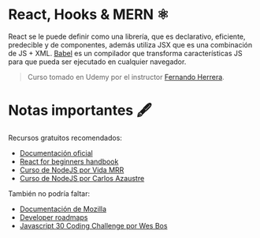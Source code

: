 # React, Hooks & MERN :atom_symbol:

React se le puede definir como una librería, que es declarativo, eficiente, predecible y de componentes, además utiliza JSX que es una combinación de JS + XML. [Babel](https://babeljs.io/) es un compilador que transforma características JS para que pueda ser ejecutado en cualquier navegador. 

> Curso tomado en Udemy por el instructor [Fernando Herrera](https://www.udemy.com/course/react-cero-experto/).

# Notas importantes :fountain_pen:
Recursos gratuitos recomendados:
- [Documentación oficial](https://reactjs.org/)
- [React for beginners handbook](https://www.freecodecamp.org/news/react-beginner-handbook)
- [Curso de NodeJS por Vida MRR](https://www.youtube.com/playlist?list=PLvRPaExkZHFn_EGzNOXsWqtAAGl8ZCbUo)
- [Curso de NodeJS por Carlos Azaustre](https://www.youtube.com/playlist?list=PLUdlARNXMVkk7E88zOrphPyGdS50Tadlr)

También no podría faltar:
- [Documentación de Mozilla](https://developer.mozilla.org/es/)
- [Developer roadmaps](https://roadmap.sh/)
- [Javascript 30 Coding Challenge por Wes Bos](https://javascript30.com/)
